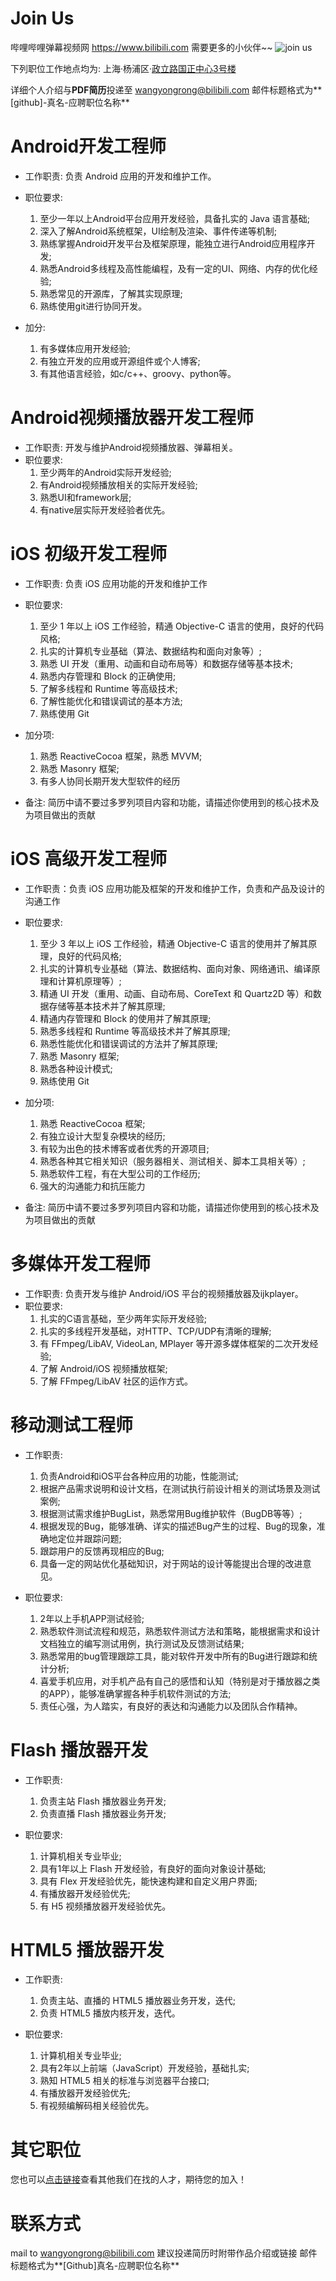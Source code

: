 Join Us
====
哔哩哔哩弹幕视频网 <https://www.bilibili.com> 需要更多的小伙伴~~
![join us](http://ww3.sinaimg.cn/large/74785e9djw1ej44a166duj20hs0b40tz.jpg)

下列职位工作地点均为: 上海·杨浦区·[政立路国正中心3号楼](http://j.map.baidu.com/X3r2N)

详细个人介绍与**PDF简历**投递至 <wangyongrong@bilibili.com>
邮件标题格式为**[github]-真名-应聘职位名称**

Android开发工程师
====
- 工作职责: 负责 Android 应用的开发和维护工作。
- 职位要求: 
  1. 至少一年以上Android平台应用开发经验，具备扎实的 Java 语言基础;
  2. 深入了解Android系统框架，UI绘制及渲染、事件传递等机制;
  3. 熟练掌握Android开发平台及框架原理，能独立进行Android应用程序开发;
  4. 熟悉Android多线程及高性能编程，及有一定的UI、网络、内存的优化经验;
  5. 熟悉常见的开源库，了解其实现原理;
  6. 熟练使用git进行协同开发。

- 加分: 
  1. 有多媒体应用开发经验;
  2. 有独立开发的应用或开源组件或个人博客;
  3. 有其他语言经验，如c/c++、groovy、python等。

Android视频播放器开发工程师
====
- 工作职责: 开发与维护Android视频播放器、弹幕相关。
- 职位要求: 
  1. 至少两年的Android实际开发经验;
  2. 有Android视频播放相关的实际开发经验;
  3. 熟悉UI和framework层;
  4. 有native层实际开发经验者优先。

iOS 初级开发工程师
====
- 工作职责: 负责 iOS 应用功能的开发和维护工作
- 职位要求: 
  1. 至少 1 年以上 iOS 工作经验，精通 Objective-C 语言的使用，良好的代码风格;
  2. 扎实的计算机专业基础（算法、数据结构和面向对象等）;
  3. 熟悉 UI 开发（重用、动画和自动布局等）和数据存储等基本技术;
  4. 熟悉内存管理和 Block 的正确使用;
  5. 了解多线程和 Runtime 等高级技术;
  6. 了解性能优化和错误调试的基本方法;
  7. 熟练使用 Git

- 加分项:
  1. 熟悉 ReactiveCocoa 框架，熟悉 MVVM;
  2. 熟悉 Masonry 框架;
  3. 有多人协同长期开发大型软件的经历

- 备注: 简历中请不要过多罗列项目内容和功能，请描述你使用到的核心技术及为项目做出的贡献

iOS 高级开发工程师
====
- 工作职责：负责 iOS 应用功能及框架的开发和维护工作，负责和产品及设计的沟通工作
- 职位要求: 
  1. 至少 3 年以上 iOS 工作经验，精通 Objective-C 语言的使用并了解其原理，良好的代码风格;
  2. 扎实的计算机专业基础（算法、数据结构、面向对象、网络通讯、编译原理和计算机原理等）;
  3. 精通 UI 开发（重用、动画、自动布局、CoreText 和 Quartz2D 等）和数据存储等基本技术并了解其原理;
  4. 精通内存管理和 Block 的使用并了解其原理;
  5. 熟悉多线程和 Runtime 等高级技术并了解其原理;
  6. 熟悉性能优化和错误调试的方法并了解其原理;
  7. 熟悉 Masonry 框架;
  8. 熟悉各种设计模式;
  9. 熟练使用 Git

- 加分项:
  1. 熟悉 ReactiveCocoa 框架;
  2. 有独立设计大型复杂模块的经历;
  3. 有较为出色的技术博客或者优秀的开源项目;
  4. 熟悉各种其它相关知识（服务器相关、测试相关、脚本工具相关等）;
  5. 熟悉软件工程，有在大型公司的工作经历;
  6. 强大的沟通能力和抗压能力

- 备注: 简历中请不要过多罗列项目内容和功能，请描述你使用到的核心技术及为项目做出的贡献


多媒体开发工程师
====
- 工作职责: 负责开发与维护 Android/iOS 平台的视频播放器及ijkplayer。
- 职位要求: 
  1. 扎实的C语言基础，至少两年实际开发经验;
  2. 扎实的多线程开发基础，对HTTP、TCP/UDP有清晰的理解;
  3. 有 FFmpeg/LibAV, VideoLan, MPlayer 等开源多媒体框架的二次开发经验;
  4. 了解 Android/iOS 视频播放框架;
  5. 了解 FFmpeg/LibAV 社区的运作方式。

移动测试工程师
====
- 工作职责: 
  1. 负责Android和iOS平台各种应用的功能，性能测试;
  2. 根据产品需求说明和设计文档，在测试执行前设计相关的测试场景及测试案例;
  3. 根据测试需求维护BugList，熟悉常用Bug维护软件（BugDB等等）;
  4. 根据发现的Bug，能够准确、详实的描述Bug产生的过程、Bug的现象，准确地定位并跟踪问题;
  5. 跟踪用户的反馈再现相应的Bug;
  6. 具备一定的网站优化基础知识，对于网站的设计等能提出合理的改进意见。

- 职位要求: 
  1. 2年以上手机APP测试经验;
  2. 熟悉软件测试流程和规范，熟悉软件测试方法和策略，能根据需求和设计文档独立的编写测试用例，执行测试及反馈测试结果;
  3. 熟悉常用的bug管理跟踪工具，能对软件开发中所有的Bug进行跟踪和统计分析;
  4. 喜爱手机应用，对手机产品有自己的感悟和认知（特别是对于播放器之类的APP），能够准确掌握各种手机软件测试的方法;
  5. 责任心强，为人踏实，有良好的表达和沟通能力以及团队合作精神。

Flash 播放器开发
====
- 工作职责: 
  1. 负责主站 Flash 播放器业务开发;
  2. 负责直播 Flash 播放器业务开发;

- 职位要求: 
  1. 计算机相关专业毕业;
  2. 具有1年以上 Flash 开发经验，有良好的面向对象设计基础;
  3. 具有 Flex 开发经验优先，能快速构建和自定义用户界面;
  4. 有播放器开发经验优先;
  5. 有 H5 视频播放器开发经验优先。

HTML5 播放器开发
====
- 工作职责: 
  1. 负责主站、直播的 HTML5 播放器业务开发，迭代;
  2. 负责 HTML5 播放内核开发，迭代。

- 职位要求: 
  1. 计算机相关专业毕业;
  2. 具有2年以上前端（JavaScript）开发经验，基础扎实;
  3. 熟知 HTML5 相关的标准与浏览器平台接口;
  4. 有播放器开发经验优先;
  5. 有视频编解码相关经验优先。


其它职位
====
您也可以[点击链接](https://www.bilibili.com/blackboard/join-list.html)查看其他我们在找的人才，期待您的加入！


联系方式
====
mail to <wangyongrong@bilibili.com>
建议投递简历时附带作品介绍或链接
邮件标题格式为**[Github]真名-应聘职位名称**

